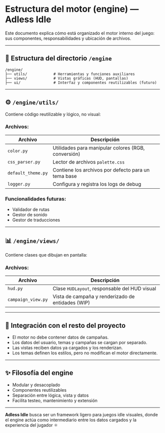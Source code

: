 # Estructura del motor (engine) — Adless Idle

Este documento explica cómo está organizado el motor interno del juego: sus componentes, responsabilidades y ubicación de archivos.

---

## 📂 Estructura del directorio `/engine`

```
/engine/
├── utils/            # Herramientas y funciones auxiliares
├── views/            # Vistas gráficas (HUD, pantallas)
├── ui/               # Interfaz y componentes reutilizables (futuro)
```

---

## ⚙️ `/engine/utils/`
Contiene código reutilizable y lógico, no visual:

### Archivos:

| Archivo                    | Descripción                                                |
|----------------------------|------------------------------------------------------------|
| `color.py`                 | Utilidades para manipular colores (RGB, conversión)        |
| `css_parser.py`            | Lector de archivos `palette.css`                           |
| `default_theme.py`         | Contiene los archivos por defecto para un tema base        |
| `logger.py`                | Configura y registra los logs de debug                     |

### Funcionalidades futuras:
- Validador de rutas
- Gestor de sonido
- Gestor de traducciones

---

## 📊 `/engine/views/`

Contiene clases que dibujan en pantalla:

### Archivos:

| Archivo            | Descripción                                            |
|--------------------|--------------------------------------------------------|
| `hud.py`           | Clase `HUDLayout`, responsable del HUD visual         |
| `campaign_view.py` | Vista de campaña y renderizado de entidades (WIP)     |

---

## 🔹 Integración con el resto del proyecto

- El motor no debe contener datos de campañas.
- Los datos del usuario, temas y campañas se cargan por separado.
- Las vistas reciben datos ya cargados y los renderizan.
- Los temas definen los estilos, pero no modifican el motor directamente.

---

## ✨ Filosofía del engine

- Modular y desacoplado
- Componentes reutilizables
- Separación entre lógica, vista y datos
- Facilita testeo, mantenimiento y extensión

---

**Adless Idle** busca ser un framework ligero para juegos idle visuales, donde el engine actúa como intermediario entre los datos cargados y la experiencia del jugador ⚛️


